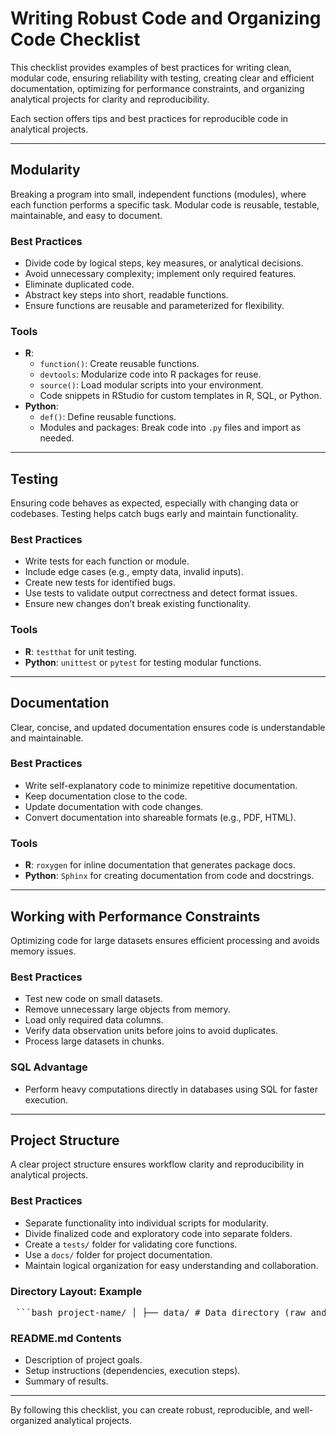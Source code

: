 # Writing Robust Code and Organizing Code Checklist

This checklist provides examples of best practices for writing clean, modular code, ensuring reliability with testing, creating clear and efficient documentation, optimizing for performance constraints, and organizing analytical projects for clarity and reproducibility.

Each section offers tips and best practices for reproducible code in analytical projects.

---

## **Modularity**
Breaking a program into small, independent functions (modules), where each function performs a specific task. Modular code is reusable, testable, maintainable, and easy to document.

### **Best Practices**
- Divide code by logical steps, key measures, or analytical decisions.
- Avoid unnecessary complexity; implement only required features.
- Eliminate duplicated code.
- Abstract key steps into short, readable functions.
- Ensure functions are reusable and parameterized for flexibility.

### **Tools**
- **R**: 
  - `function()`: Create reusable functions.
  - `devtools`: Modularize code into R packages for reuse.
  - `source()`: Load modular scripts into your environment.
  - Code snippets in RStudio for custom templates in R, SQL, or Python.
- **Python**:
  - `def()`: Define reusable functions.
  - Modules and packages: Break code into `.py` files and import as needed.

---

## **Testing**
Ensuring code behaves as expected, especially with changing data or codebases. Testing helps catch bugs early and maintain functionality.

### **Best Practices**
- Write tests for each function or module.
- Include edge cases (e.g., empty data, invalid inputs).
- Create new tests for identified bugs.
- Use tests to validate output correctness and detect format issues.
- Ensure new changes don’t break existing functionality.

### **Tools**
- **R**: `testthat` for unit testing.
- **Python**: `unittest` or `pytest` for testing modular functions.

---

## **Documentation**
Clear, concise, and updated documentation ensures code is understandable and maintainable.

### **Best Practices**
- Write self-explanatory code to minimize repetitive documentation.
- Keep documentation close to the code.
- Update documentation with code changes.
- Convert documentation into shareable formats (e.g., PDF, HTML).

### **Tools**
- **R**: `roxygen` for inline documentation that generates package docs.
- **Python**: `Sphinx` for creating documentation from code and docstrings.

---

## **Working with Performance Constraints**
Optimizing code for large datasets ensures efficient processing and avoids memory issues.

### **Best Practices**
- Test new code on small datasets.
- Remove unnecessary large objects from memory.
- Load only required data columns.
- Verify data observation units before joins to avoid duplicates.
- Process large datasets in chunks.

### **SQL Advantage**
- Perform heavy computations directly in databases using SQL for faster execution.

---

## **Project Structure**
A clear project structure ensures workflow clarity and reproducibility in analytical projects.

### **Best Practices**
- Separate functionality into individual scripts for modularity.
- Divide finalized code and exploratory code into separate folders.
- Create a `tests/` folder for validating core functions.
- Use a `docs/` folder for project documentation.
- Maintain logical organization for easy understanding and collaboration.

### **Directory Layout: Example**
<pre> ```bash project-name/ │ ├── data/ # Data directory (raw and processed data) ├── src_code/ # Core source code ├── code_explore/ # Jupyter notebooks, R Markdown for exploration, reporting ├── tests/ # Test scripts ├── docs/ # Documentation (user guide, reference, etc.) ├── outputs/ # Generated reports, visualizations, dashboards └── README.md # Project overview (goals, configuration requirements) ``` </pre>

### **README.md Contents**
- Description of project goals.
- Setup instructions (dependencies, execution steps).
- Summary of results.

---

By following this checklist, you can create robust, reproducible, and well-organized analytical projects.
